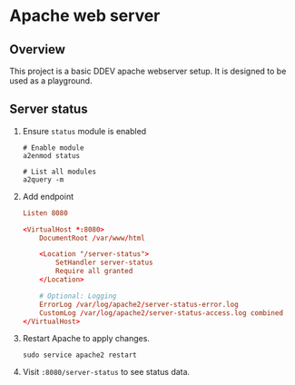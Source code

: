 # Apache web server <!-- omit in docs -->

## Overview

This project is a basic DDEV apache webserver setup.
It is designed to be used as a playground.

## Server status

1. Ensure `status` module is enabled

    ```shell
    # Enable module
    a2enmod status

    # List all modules
    a2query -m
    ```

2. Add endpoint

    ```conf
    Listen 8080

    <VirtualHost *:8080>
        DocumentRoot /var/www/html

        <Location "/server-status">
            SetHandler server-status
            Require all granted
        </Location>

        # Optional: Logging
        ErrorLog /var/log/apache2/server-status-error.log
        CustomLog /var/log/apache2/server-status-access.log combined
    </VirtualHost>
    ```

3. Restart Apache to apply changes.

    ```shell
    sudo service apache2 restart
    ```

4. Visit `:8080/server-status` to see status data.
